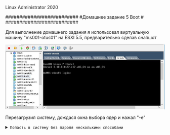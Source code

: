 Linux Administrator 2020

   ##########################
   #Домашнее задание 5 Boot #
   ##########################




Для выполнение домашнего задания я использовал виртуальную машину "ms001-otus01" на ESXI 5.5, предварительно сделав снапшот

<p align="center"><img src="https://raw.githubusercontent.com/Kostyuk-Ruslan/otus-linux/master/work6_Boot/photo/1.JPG"></p>

Перезагрузил систему, дождася окна выбора ядер и нажал "-e"


<details>
<summary><code>Попасть в систему без пароля несколькими способами</code></summary>


Спасибо 1.

Вышло данное окно:

<p align="center"><img src="https://raw.githubusercontent.com/Kostyuk-Ruslan/otus-linux/master/work6_Boot/photo/2.JPG"></p>

Далее как по инструкции я добавил после "linux16" ==> init=/bin/sh получилось вот так :

<p align="center"><img src="https://raw.githubusercontent.com/Kostyuk-Ruslan/otus-linux/master/work6_Boot/photo/3.JPG"></p>

попали в рутовую файловую систему, проверил файлы, все на месте, я так понял мы посоденились в режиме RO
перементируем  корневую файловую систему в режиме Read-write

<p align="center"><img src="https://raw.githubusercontent.com/Kostyuk-Ruslan/otus-linux/master/work6_Boot/photo/4.JPG"></p>

После чего набрал команду <code>passwd</code> и ввел свой пароль и "reboot" после перезагрузки я успешно вошел в систему под своим новым паролем.


Способ 2.

По аналогии с первым заданием дожидаемся окна выбора ядер и жмем "e"

Далее пишем после "linux16" ==>  rd.break и жмем Ctrl+X

<p align="center"><img src="https://raw.githubusercontent.com/Kostyuk-Ruslan/otus-linux/master/work6_Boot/photo/5.JPG"></p>

Попадаем в аварийный режим (emergency mode)

<p align="center"><img src="https://raw.githubusercontent.com/Kostyuk-Ruslan/otus-linux/master/work6_Boot/photo/6.JPG"></p>


Разбор по командам:
1. Перемонтируем корневую файловую систему в режиме "Read-Write" дополнительно проверил это командой "mount" на скриншое правда не указал.
2. Зайдем в sysroot с помощью chroot
3. Поменяем пароль рута командой "passwd root"
4. Создадим файл "autorelabel" - не совсем понял для чего этот файл, я так понял, он как то связан с "selinux" возможно мы как то проморкировали фс для selinux

Попытался сделать reboot, но не получилось, поэтому сделал жесткий reset вм. ( возможно надо было выйти из chroot)
После перезагрузки успешно вошел в систему под новым паролем рута.

Способ 3.

По аналогии с первым заданием дожидаемся окна выбора ядер и жмем "e"

Далее пишем после "linux16" ==>  rw init=/sysroot/bin/sh и жмем Ctrl+X


<p align="center"><img src="https://raw.githubusercontent.com/Kostyuk-Ruslan/otus-linux/master/work6_Boot/photo/7.JPG"></p>

и нажал "Ctrl + X"

<p align="center"><img src="https://raw.githubusercontent.com/Kostyuk-Ruslan/otus-linux/master/work6_Boot/photo/8.JPG"></p>

Тут перезагрузка сработала, после того как вышел из "chroot" удачно вошел в систему с новым 3-им паролем.


</details>








